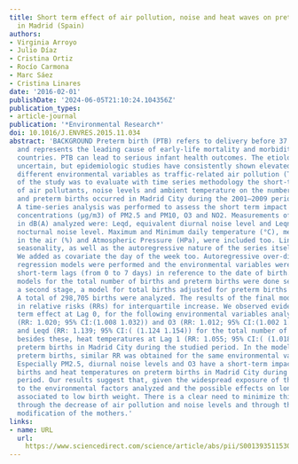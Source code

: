```yaml
---
title: Short term effect of air pollution, noise and heat waves on preterm births
  in Madrid (Spain)
authors:
- Virginia Arroyo
- Julio Díaz
- Cristina Ortiz
- Rocío Carmona
- Marc Sáez
- Cristina Linares
date: '2016-02-01'
publishDate: '2024-06-05T21:10:24.104356Z'
publication_types:
- article-journal
publication: '*Environmental Research*'
doi: 10.1016/J.ENVRES.2015.11.034
abstract: 'BACKGROUND Preterm birth (PTB) refers to delivery before 37 weeks of gestation
  and represents the leading cause of early-life mortality and morbidity in developed
  countries. PTB can lead to serious infant health outcomes. The etiology of PTB remains
  uncertain, but epidemiologic studies have consistently shown elevated risks with
  different environmental variables as traffic-related air pollution (TRAP). The aim
  of the study was to evaluate with time series methodology the short-term effect
  of air pollutants, noise levels and ambient temperature on the number of births
  and preterm births occurred in Madrid City during the 2001–2009 period.   METHODS
  A time-series analysis was performed to assess the short term impact of daily mean
  concentrations (µg/m3) of PM2.5 and PM10, O3 and NO2. Measurements of Acoustic Pollution
  in dB(A) analyzed were: Leqd, equivalent diurnal noise level and Leqn, equivalent
  nocturnal noise level. Maximum and Minimum daily temperature (°C), mean Humidity
  in the air (%) and Atmospheric Pressure (HPa), were included too. Linear trends,
  seasonality, as well as the autoregressive nature of the series itself were controlled.
  We added as covariate the day of the week too. Autoregressive over-dispersed Poisson
  regression models were performed and the environmental variables were included with
  short-term lags (from 0 to 7 days) in reference to the date of birth. Firstly, simple
  models for the total number of births and preterm births were done separately. In
  a second stage, a model for total births adjusted for preterm births was performed.   RESULTS
  A total of 298,705 births were analyzed. The results of the final models were expressed
  in relative risks (RRs) for interquartile increase. We observed evidence of a short
  term effect at Lag 0, for the following environmental variables analyzed, PM2.5
  (RR: 1.020; 95% CI:(1.008 1.032)) and O3 (RR: 1.012; 95% CI:(1.002 1.022)) concentrations
  and Leqd (RR: 1.139; 95% CI:( (1.124 1.154)) for the total number of births, and
  besides these, heat temperatures at Lag 1 (RR: 1.055; 95% CI:( (1.018 1.092)) on
  preterm births in Madrid City during the studied period. In the model adjusted for
  preterm births, similar RR was obtained for the same environmental variables.   CONCLUSIONS
  Especially PM2.5, diurnal noise levels and O3 have a short-term impact on total
  births and heat temperatures on preterm births in Madrid City during the studied
  period. Our results suggest that, given the widespread exposure of the population
  to the environmental factors analyzed and the possible effects on long-term health
  associated to low birth weight. There is a clear need to minimize this exposure
  through the decrease of air pollution and noise levels and through the behavior
  modification of the mothers.'
links:
- name: URL
  url: 
    https://www.sciencedirect.com/science/article/abs/pii/S0013935115301626?via%3Dihub
---
```

